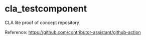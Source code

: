 # cla_testcomponent
CLA lite proof of concept repository


Reference: https://github.com/contributor-assistant/github-action

